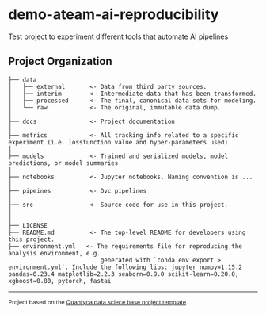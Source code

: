 demo-ateam-ai-reproducibility
==============================

Test project to experiment different tools that automate AI pipelines

Project Organization
------------

```
├── data
│   ├── external       <- Data from third party sources.
│   ├── interim        <- Intermediate data that has been transformed.
│   ├── processed      <- The final, canonical data sets for modeling.
│   └── raw            <- The original, immutable data dump.
│
├── docs               <- Project documentation
│
├── metrics            <- All tracking info related to a specific experiment (i.e. lossfunction value and hyper-parameters used)
│
├── models             <- Trained and serialized models, model predictions, or model summaries
│
├── notebooks          <- Jupyter notebooks. Naming convention is ...
│
├── pipeines           <- Dvc pipelines 
│
├── src                <- Source code for use in this project.
│
│
├── LICENSE
├── README.md          <- The top-level README for developers using this project.
├── environment.yml   <- The requirements file for reproducing the analysis environment, e.g.
                          generated with `conda env export > environment.yml`. Include the following libs: jupyter numpy=1.15.2 pandas=0.23.4 matplotlib=2.2.3 seaborn=0.9.0 scikit-learn=0.20.0, xgboost=0.80, pytorch, fastai

```




--------

<p><small>Project based on the <a target="_blank" href="https://github.com/Quantyca/refarch-ateam-cookiecutter-base">Quantyca data sciece base project template</a>.</small></p>
